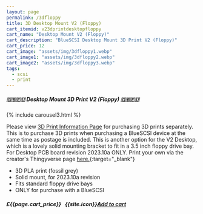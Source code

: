 ```yaml
---
layout: page
permalink: /3dfloppy
title: 3D Desktop Mount V2 (Floppy)
cart_itemid: v23dprintdesktopfloppy
cart_name: "Desktop Mount V2 (Floppy)"
cart_description: "BlueSCSI Desktop Mount 3D Print V2 (Floppy)"
cart_price: 12
cart_image: "assets/img/3dfloppy1.webp"
cart_image1: "assets/img/3dfloppy2.webp"
cart_image2: "assets/img/3dfloppy3.webp"
tags: 
  - scsi
  - print
---
```


##### 🇬🇧🇪🇺 Desktop Mount 3D Print V2 (Floppy) 🇬🇧🇪🇺

{% include carousel3.html %}

Please view [3D Print Information Page](/print) for purchasing 3D prints separately. This is to purchase 3D prints when purchasing a BlueSCSI device at the same time as postage is included. This is another option for the V2 Desktop, which is a lovely solid mounting bracket to fit in a 3.5 inch floppy drive bay. For Desktop PCB board revision 2023.10a ONLY. Print your own via the creator's Thingyverse page [here.](https://www.thingiverse.com/ellsworthbeast/designs){:target="_blank"}

* 3D PLA print (fossil grey)
* Solid mount, for 2023.10a revision
* Fits standard floppy drive bays
* ONLY for purchase with a BlueSCSI

##### £{{page.cart_price}} &nbsp; {{site.icon}}[Add to cart](/cart#{{page.cart_itemid}})